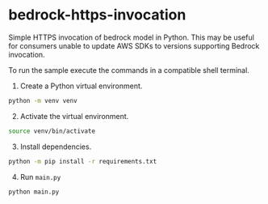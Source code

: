 # bedrock-https-invocation
Simple HTTPS invocation of bedrock model in Python. This may be useful for consumers unable to update AWS SDKs to versions supporting Bedrock invocation.

To run the sample execute the commands in a compatible shell terminal.

1. Create a Python virtual environment.

```bash
python -m venv venv
```

2. Activate the virtual environment.

```bash
source venv/bin/activate
```

3. Install dependencies.

```bash
python -m pip install -r requirements.txt
```

4. Run `main.py`

```bash
python main.py
```